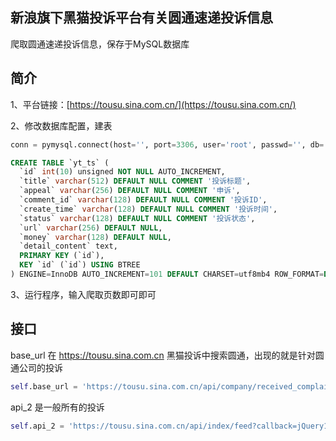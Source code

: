 ## 新浪旗下黑猫投诉平台有关圆通速递投诉信息

爬取圆通速递投诉信息，保存于MySQL数据库

## 简介

1、平台链接：[https://tousu.sina.com.cn/](https://tousu.sina.com.cn/)  

2、修改数据库配置，建表
```python
conn = pymysql.connect(host='', port=3306, user='root', passwd='', db='yuantong_tousu')
```

```sql
CREATE TABLE `yt_ts` (
  `id` int(10) unsigned NOT NULL AUTO_INCREMENT,
  `title` varchar(512) DEFAULT NULL COMMENT '投诉标题',
  `appeal` varchar(256) DEFAULT NULL COMMENT '申诉',
  `comment_id` varchar(128) DEFAULT NULL COMMENT '投诉ID',
  `create_time` varchar(128) DEFAULT NULL COMMENT '投诉时间',
  `status` varchar(128) DEFAULT NULL COMMENT '投诉状态',
  `url` varchar(256) DEFAULT NULL,
  `money` varchar(128) DEFAULT NULL,
  `detail_content` text,
  PRIMARY KEY (`id`),
  KEY `id` (`id`) USING BTREE
) ENGINE=InnoDB AUTO_INCREMENT=101 DEFAULT CHARSET=utf8mb4 ROW_FORMAT=DYNAMIC;
```

3、运行程序，输入爬取页数即可即可

## 接口

base_url 在 https://tousu.sina.com.cn 黑猫投诉中搜索圆通，出现的就是针对圆通公司的投诉
```python
self.base_url = 'https://tousu.sina.com.cn/api/company/received_complaints?callback=jQuery111208122936695176131_1543212371581&couid=2146783270&type=1&page_size=10&page={}&_=1543212371582'
```
       
api_2 是一般所有的投诉
```python
self.api_2 = 'https://tousu.sina.com.cn/api/index/feed?callback=jQuery1112035396594072642396_1573025736517&type=1&page_size=10&page=1&_=1573025736518'
```



